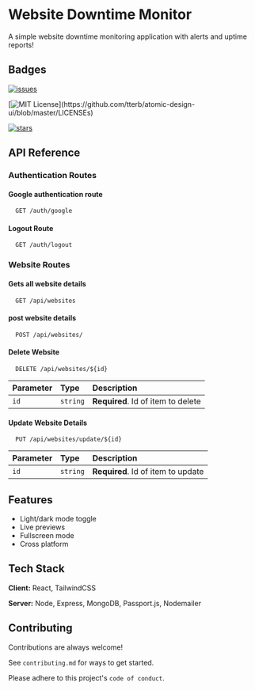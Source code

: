 
# Website Downtime Monitor

A simple website downtime monitoring application with alerts and uptime reports!


## Badges

[![issues](https://img.shields.io/github/issues/lolzone13/website-downtime-monitor)](https://github.com/lolzone13/website-downtime-monitor/issues) 

[![MIT License](https://img.shields.io/apm/l/atomic-design-ui.svg?)](https://github.com/tterb/atomic-design-ui/blob/master/LICENSEs)

[![stars](https://img.shields.io/github/stars/lolzone13/website-downtime-monitor)](https://github.com/lolzone13/website-downtime-monitor/stargazers)


## API Reference

### Authentication Routes

#### Google authentication route

```http
  GET /auth/google
```

#### Logout Route

```http
  GET /auth/logout

```

### Website Routes

#### Gets all website details

```http
  GET /api/websites
```

#### post website details

```http
  POST /api/websites/
```

#### Delete Website

```http
  DELETE /api/websites/${id}
```

| Parameter | Type     | Description                       |
| :-------- | :------- | :-------------------------------- |
| `id`      | `string` | **Required**. Id of item to delete |

#### Update Website Details

```http
  PUT /api/websites/update/${id}
```

| Parameter | Type     | Description                       |
| :-------- | :------- | :-------------------------------- |
| `id`      | `string` | **Required**. Id of item to update |

## Features

- Light/dark mode toggle
- Live previews
- Fullscreen mode
- Cross platform


## Tech Stack

**Client:** React, TailwindCSS

**Server:** Node, Express, MongoDB, Passport.js, Nodemailer


## Contributing

Contributions are always welcome!

See `contributing.md` for ways to get started.

Please adhere to this project's `code of conduct`.

